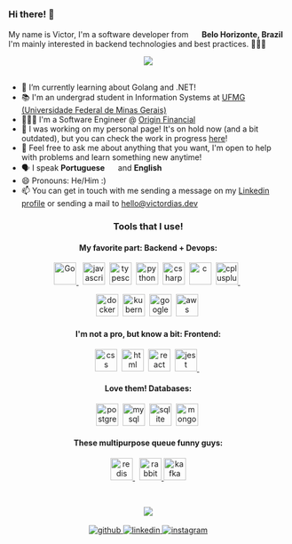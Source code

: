 ### Hi there! 👋
My name is Victor, I'm a software developer from <img src="https://img.icons8.com/color/48/000000/brazil-circular.png" width="16"/> <b>Belo Horizonte, Brazil</b> <br/>
I'm mainly interested in backend technologies and best practices. 👨🏻‍💻


<div align="center"><img src="https://github-readme-stats.vercel.app/api?username=victormagalhaess&theme=nightowl&show_icons=true&count_private=true&hide_border=true" align="center" /></div>  
<br/>  

- 🌱 I’m currently learning about Golang and .NET!
- 📚 I'm an undergrad student in Information Systems at <a href="https://www.ufmg.br" target="_blank"> UFMG (Universidade Federal de Minas Gerais) </a>
- 👨🏻‍💻 I'm a Software Engineer @ <a href="https://www.useorigin.com/" targe="_blank"> Origin Financial </a>
- 🔭 I was working on my personal page! It's on hold now (and a bit outdated), but you can check the work in progress <a href="https://victordias.dev" target="_blank">here</a>!
- 💬 Feel free to ask me about anything that you want, I'm open to help with problems and learn something new anytime!
- 🗣 I speak <b>Portuguese</b> <img src="https://img.icons8.com/color/48/000000/brazil-circular.png" width="16"/> and <b>English</b> <img src="https://www.svgrepo.com/show/110211/united-kingdom.svg" width="13"/>
- 😄 Pronouns: He/Him :)
- 📫 You can get in touch with me sending a message on my <a href="https://www.linkedin.com/in/victorhugofariadias/" target="_blank">Linkedin profile</a> or sending a mail to <a href="mailto:hello@victordias.dev" target="_blank">hello@victordias.dev</a>


<h3 align="center">Tools that I use!</h3>
<h4 align="center">My favorite part: Backend + Devops:</h4>

<p align="center">
  <a href="https://www.go.dev/" target="_blank"> <img src="https://github.com/abrahamcalf/programming-languages-logos/blob/master/src/go/go.png?raw=true" alt="Go" width="40" height="40" /> </a>&nbsp;
 <a href="https://www.javascript.com/" target="_blank"><img src="https://github.com/abrahamcalf/programming-languages-logos/blob/master/src/javascript/javascript.png?raw=true" alt="javascript" width="40" height="40" /></a>&nbsp;
 <a href="https://www.typescriptlang.org/" target="_blank"> <img src="https://github.com/abrahamcalf/programming-languages-logos/blob/master/src/typescript/typescript.png?raw=true" alt="typescript" width="40" height="40" /></a>&nbsp;
 <a href="https://www.python.org/" target="_blank"><img src="https://img.icons8.com/color/64/000000/python.png" alt="python" width="40" height="40" /></a>&nbsp;
 <a href="https://docs.microsoft.com/en-us/dotnet/csharp/" target="_blank"> <img src="https://img.icons8.com/color/48/000000/c-sharp-logo-2.png" alt="csharp" width="40" height="40" /></a>&nbsp;
  <a href="https://www.cprogramming.com/" target="_blank"><img src="https://img.icons8.com/color/48/000000/c-programming.png" alt="c" width="40" height="40" /></a>&nbsp;
  <a href="https://www.w3schools.com/cpp/" target="_blank"> <img src="https://img.icons8.com/color/48/000000/c-plus-plus-logo.png" alt="cplusplus" width="40" height="40" /> </a>&nbsp;
</p>
<p align="center">
  <a href="https://www.docker.com/" target="_blank"> <img src="https://img.icons8.com/dusk/64/000000/docker.png" alt="docker" width="40" height="40" /></a>&nbsp;
  <a href="https://kubernetes.io/" target="_blank"><img src="https://img.icons8.com/color/48/000000/kubernetes.png" alt="kubernetes" width="40" height="40" /></a>&nbsp;
  <a href="https://cloud.google.com/" target="_blank"><img src="https://img.icons8.com/fluent/48/000000/google-cloud.png" alt="google cloud" width="40" height="40" /></a>&nbsp;
  <a href="https://www.aws.amazon.com/" target="_blank"><img src="https://raw.githubusercontent.com/yurijserrano/Github-Profile-Readme-Logos/f994c418a134b58c4aec11152f6a4a33fa89da26/cloud/amazon.svg" alt="aws" width="40" height="40" /></a>&nbsp;
</p>

<h4 align="center">I'm not a pro, but know a bit: Frontend:</h4>
<p align="center">
  <a href="https://www.w3schools.com/css/" target="_blank"><img src="https://img.icons8.com/dusk/64/000000/css3.png" alt="css" width="40" height="40" /></a>&nbsp;
  <a href="https://www.w3schools.com/html/" target="_blank"><img src="https://img.icons8.com/dusk/64/000000/html-5.png" alt="html" width="40" height="40" /></a>&nbsp;
   <a href="https://reactjs.org/" target="_blank"> <img src="https://raw.githubusercontent.com/yurijserrano/Github-Profile-Readme-Logos/f994c418a134b58c4aec11152f6a4a33fa89da26/frameworks/react.svg" alt="react" width="40" height="40" /></a>&nbsp;
  <a href="https://jestjs.io" target="_blank"> <img src="https://www.vectorlogo.zone/logos/jestjsio/jestjsio-icon.svg" alt="jest" width="40" height="40"/> </a>&nbsp;
</p>

<h4 align="center">Love them! Databases:</h4>
<p align="center">
  <a href="https://www.postgresql.org/" target="_blank"><img src="https://img.icons8.com/color/48/000000/postgreesql.png" alt="postgresql" width="40" height="40" /></a>&nbsp;
  <a href="https://www.mysql.com/" target="_blank"><img src="https://raw.githubusercontent.com/yurijserrano/Github-Profile-Readme-Logos/f994c418a134b58c4aec11152f6a4a33fa89da26/databases/mysql.svg" alt="mysql" width="40" height="40" /></a>&nbsp;
  <a href="https://www.sqlite.org/index.html" target="_blank"><img src="https://upload.wikimedia.org/wikipedia/commons/9/97/Sqlite-square-icon.svg" alt="sqlite" width="40 height="40" /></a>&nbsp;
  <a href="https://www.mongodb.com/" target="_blank"><img src="https://img.icons8.com/color/48/000000/mongodb.png" alt="mongodb" width="40" height="40" /></a>&nbsp;
</p>

<h4 align="center">These multipurpose queue funny guys:</h4>
<p align="center">
 <a href="https://redis.com/" target="_blank"><img src="https://cdn.iconscout.com/icon/free/png-256/redis-5-1175104.png" alt="redis" width="40" height="40" />
 </a>&nbsp;
 <a href="https://www.rabbitmq.com/" target="_blank"><img src="https://seeklogo.com/images/R/rabbitmq-logo-25641A76DE-seeklogo.com.png" alt="rabbitmq" width="40" height="40" />
 <a href="https://kafka.apache.org/" target="_blank"><img src="https://upload.wikimedia.org/wikipedia/commons/thumb/0/0a/Apache_kafka-icon.svg/2048px-Apache_kafka-icon.svg.png" alt="kafka" width="40" height="40" />
    
 </a>&nbsp;
 </p>



<div align="center">
<img src="https://komarev.com/ghpvc/?username=victormagalhaess&&style=flat-square" align="center" />
</div>  
<br/>

<div align="center">
<a href="https://github.com/victormagalhaess" target="_blank">
<img src=https://img.shields.io/badge/github-%2324292e.svg?&style=for-the-badge&logo=github&logoColor=white alt=github style="margin-bottom: 5px;" />
</a>
<a href="https://linkedin.com/in/victorhugofariadias" target="_blank">
<img src=https://img.shields.io/badge/linkedin-%231E77B5.svg?&style=for-the-badge&logo=linkedin&logoColor=white alt=linkedin style="margin-bottom: 5px;" />
</a>
<a href="https://instagram.com/victorfadias" target="_blank">
<img src=https://img.shields.io/badge/instagram-%23000000.svg?&style=for-the-badge&logo=instagram&logoColor=white alt=instagram style="margin-bottom: 5px;" />
</a>  
</div>  
